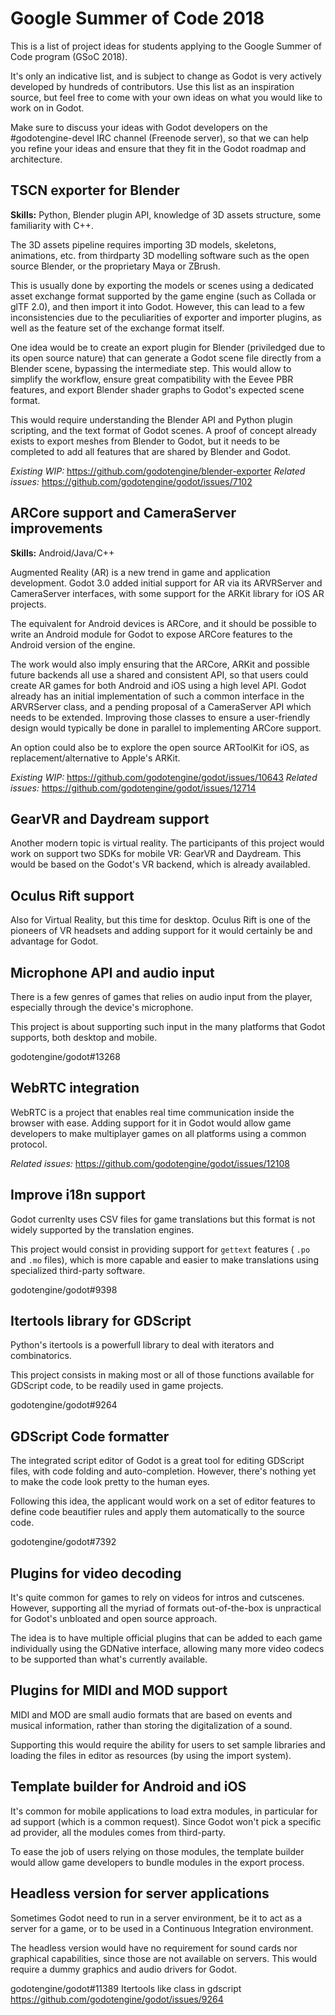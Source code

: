 # Google Summer of Code 2018

This is a list of project ideas for students applying to the Google Summer
of Code program (GSoC 2018).

It's only an indicative list, and is subject to change as Godot is very
actively developed by hundreds of contributors. Use this list as an
inspiration source, but feel free to come with your own ideas on what you
would like to work on in Godot.

Make sure to discuss your ideas with Godot developers on the #godotengine-devel
IRC channel (Freenode server), so that we can help you refine your ideas
and ensure that they fit in the Godot roadmap and architecture.

## TSCN exporter for Blender

**Skills:** Python, Blender plugin API, knowledge of 3D assets structure,
some familiarity with C++.

The 3D assets pipeline requires importing 3D models, skeletons, animations,
etc. from thirdparty 3D modelling software such as the open source Blender,
or the proprietary Maya or ZBrush.

This is usually done by exporting the models or scenes using a dedicated
asset exchange format supported by the game engine (such as Collada or
glTF 2.0), and then import it into Godot. However, this can lead to a few
inconsistencies due to the peculiarities of exporter and importer plugins,
as well as the feature set of the exchange format itself.

One idea would be to create an export plugin for Blender (priviledged due
to its open source nature) that can generate a Godot scene file directly
from a Blender scene, bypassing the intermediate step. This would allow to
simplify the workflow, ensure great compatibility with the Eevee PBR features,
and export Blender shader graphs to Godot's expected scene format.

This would require understanding the Blender API and Python plugin scripting,
and the text format of Godot scenes. A proof of concept already exists to
export meshes from Blender to Godot, but it needs to be completed to add all
features that are shared by Blender and Godot.

*Existing WIP:* https://github.com/godotengine/blender-exporter
*Related issues:* https://github.com/godotengine/godot/issues/7102

## ARCore support and CameraServer improvements

**Skills:** Android/Java/C++

Augmented Reality (AR) is a new trend in game and application development.
Godot 3.0 added initial support for AR via its ARVRServer and CameraServer
interfaces, with some support for the ARKit library for iOS AR projects.

The equivalent for Android devices is ARCore, and it should be possible to
write an Android module for Godot to expose ARCore features to the Android
version of the engine.

The work would also imply ensuring that the ARCore, ARKit and possible future
backends all use a shared and consistent API, so that users could create
AR games for both Android and iOS using a high level API. Godot already has
an initial implementation of such a common interface in the ARVRServer class,
and a pending proposal of a CameraServer API which needs to be extended.
Improving those classes to ensure a user-friendly design would typically
be done in parallel to implementing ARCore support.

An option could also be to explore the open source ARToolKit for iOS, as
replacement/alternative to Apple's ARKit.

*Existing WIP:* https://github.com/godotengine/godot/issues/10643
*Related issues:* https://github.com/godotengine/godot/issues/12714

## GearVR and Daydream support

Another modern topic is virtual reality. The participants of this project
would work on support two SDKs for mobile VR: GearVR and Daydream. This would
be based on the Godot's VR backend, which is already availabled.

## Oculus Rift support

Also for Virtual Reality, but this time for desktop. Oculus Rift is one of
the pioneers of VR headsets and adding support for it would certainly be
and advantage for Godot.

## Microphone API and audio input

There is a few genres of games that relies on audio input from the player,
especially through the device's microphone.

This project is about supporting such input in the many platforms that Godot
supports, both desktop and mobile.

godotengine/godot#13268

## WebRTC integration

WebRTC is a project that enables real time communication inside the browser
with ease. Adding support for it in Godot would allow game developers to
make multiplayer games on all platforms using a common protocol.

*Related issues:* https://github.com/godotengine/godot/issues/12108

## Improve i18n support

Godot currenlty uses CSV files for game translations but this format is not widely supported by the translation engines.

This project would consist in providing support for `gettext` features (
`.po ` and `.mo` files), which is more capable and easier to make translations
using specialized third-party software.

godotengine/godot#9398

## Itertools library for GDScript

Python's itertools is a powerfull library to deal with iterators and
combinatorics.

This project consists in making most or all of those functions available
for GDScript code, to be readily used in game projects.

godotengine/godot#9264

## GDScript Code formatter

The integrated script editor of Godot is a great tool for editing GDScript
files, with code folding and auto-completion. However, there's nothing yet
to make the code look pretty to the human eyes.

Following this idea, the applicant would work on a set of editor features
to define code beautifier rules and apply them automatically to the source
code.

godotengine/godot#7392

## Plugins for video decoding

It's quite common for games to rely on videos for intros and cutscenes.
However, supporting all the myriad of formats out-of-the-box is unpractical
for Godot's unbloated and open source approach.

The idea is to have multiple official plugins that can be added to each
game individually using the GDNative interface, allowing many more video
codecs to be supported than what's currently available.


## Plugins for MIDI and MOD support

MIDI and MOD are small audio formats that are based on events and musical
information, rather than storing the digitalization of a sound.

Supporting this would require the ability for users to set sample libraries
and loading the files in editor as resources (by using the import system).

## Template builder for Android and iOS

It's common for mobile applications to load extra modules, in particular for
ad support (which is a common request). Since Godot won't pick a specific
ad provider, all the modules comes from third-party.

To ease the job of users relying on those modules, the template builder would
allow game developers to bundle modules in the export process.

## Headless version for server applications

Sometimes Godot need to run in a server environment, be it to act as a
server for a game, or to be used in a Continuous Integration environment.

The headless version would have no requirement for sound cards nor graphical
capabilities, since those are not available on servers. This would require a
dummy graphics and audio drivers for Godot.

godotengine/godot#11389
Itertools like class in gdscript https://github.com/godotengine/godot/issues/9264
